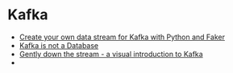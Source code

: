 # Kafka
- [Create your own data stream for Kafka with Python and Faker](https://aiven.io/blog/create-your-own-data-stream-for-kafka-with-python-and-faker)
- [Kafka is not a Database](https://materialize.com/kafka-is-not-a-database)
- [Gently down the stream - a visual introduction to Kafka](https://www.gentlydownthe.stream/)
- 
